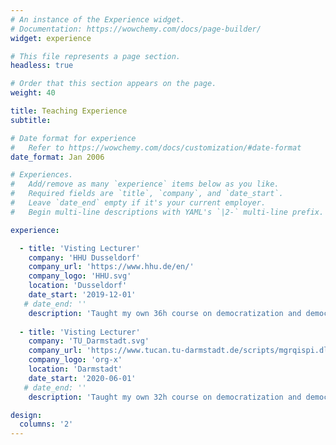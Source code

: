 ```yaml
---
# An instance of the Experience widget.
# Documentation: https://wowchemy.com/docs/page-builder/
widget: experience

# This file represents a page section.
headless: true

# Order that this section appears on the page.
weight: 40

title: Teaching Experience
subtitle:

# Date format for experience
#   Refer to https://wowchemy.com/docs/customization/#date-format
date_format: Jan 2006

# Experiences.
#   Add/remove as many `experience` items below as you like.
#   Required fields are `title`, `company`, and `date_start`.
#   Leave `date_end` empty if it's your current employer.
#   Begin multi-line descriptions with YAML's `|2-` multi-line prefix.

experience:

  - title: 'Visting Lecturer'
    company: 'HHU Dusseldorf'
    company_url: 'https://www.hhu.de/en/'
    company_logo: 'HHU.svg'
    location: 'Dusseldorf'
    date_start: '2019-12-01'
   # date_end: ''
    description: 'Taught my own 36h course on democratization and democratic backsliding.'
   
  - title: 'Visting Lecturer'
    company: 'TU_Darmstadt.svg'
    company_url: 'https://www.tucan.tu-darmstadt.de/scripts/mgrqispi.dll?APPNAME=CampusNet&PRGNAME=COURSEDETAILS&ARGUMENTS=-N000000000000002,-N000036,-N0,-N373765963157111,-N373765963175112,-N0,-N0,-N0'
    company_logo: 'org-x'
    location: 'Darmstadt'
    date_start: '2020-06-01'
   # date_end: ''
    description: 'Taught my own 32h course on democratization and democratic backsliding.'

design:
  columns: '2'
---
```

